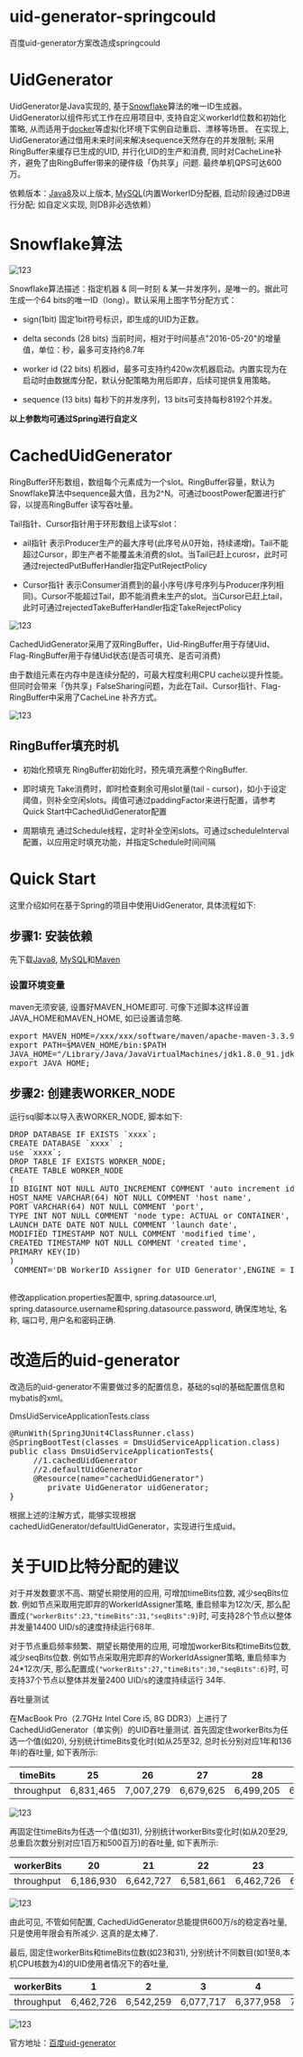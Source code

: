 # uid-generator-springcould
百度uid-generator方案改造成springcould
                                                                                                                                                              
# UidGenerator
UidGenerator是Java实现的, 基于[Snowflake](https://github.com/twitter/snowflake)算法的唯一ID生成器。UidGenerator以组件形式工作在应用项目中, 
支持自定义workerId位数和初始化策略, 从而适用于[docker](https://www.docker.com/)等虚拟化环境下实例自动重启、漂移等场景。 
在实现上, UidGenerator通过借用未来时间来解决sequence天然存在的并发限制; 采用RingBuffer来缓存已生成的UID, 并行化UID的生产和消费, 
同时对CacheLine补齐，避免了由RingBuffer带来的硬件级「伪共享」问题. 最终单机QPS可达600万。

依赖版本：[Java8](http://www.oracle.com/technetwork/java/javase/downloads/jdk8-downloads-2133151.html)及以上版本, [MySQL](https://dev.mysql.com/downloads/mysql/)(内置WorkerID分配器, 启动阶段通过DB进行分配; 如自定义实现, 则DB非必选依赖）

# Snowflake算法
![123](https://raw.githubusercontent.com/baidu/uid-generator/master/doc/snowflake.png) 

Snowflake算法描述：指定机器 & 同一时刻 & 某一并发序列，是唯一的。据此可生成一个64 bits的唯一ID（long）。默认采用上图字节分配方式：

*  sign(1bit)
固定1bit符号标识，即生成的UID为正数。

*  delta seconds (28 bits)
当前时间，相对于时间基点"2016-05-20"的增量值，单位：秒，最多可支持约8.7年

*  worker id (22 bits)
机器id，最多可支持约420w次机器启动。内置实现为在启动时由数据库分配，默认分配策略为用后即弃，后续可提供复用策略。

*  sequence (13 bits)
每秒下的并发序列，13 bits可支持每秒8192个并发。

<strong>以上参数均可通过Spring进行自定义</strong>

# CachedUidGenerator
RingBuffer环形数组，数组每个元素成为一个slot。RingBuffer容量，默认为Snowflake算法中sequence最大值，且为2^N。可通过boostPower配置进行扩容，以提高RingBuffer 读写吞吐量。

Tail指针、Cursor指针用于环形数组上读写slot：

*  ail指针
表示Producer生产的最大序号(此序号从0开始，持续递增)。Tail不能超过Cursor，即生产者不能覆盖未消费的slot。当Tail已赶上curosr，此时可通过rejectedPutBufferHandler指定PutRejectPolicy

*  Cursor指针
表示Consumer消费到的最小序号(序号序列与Producer序列相同)。Cursor不能超过Tail，即不能消费未生产的slot。当Cursor已赶上tail，此时可通过rejectedTakeBufferHandler指定TakeRejectPolicy

![123](https://raw.githubusercontent.com/baidu/uid-generator/master/doc/ringbuffer.png) 

CachedUidGenerator采用了双RingBuffer，Uid-RingBuffer用于存储Uid、Flag-RingBuffer用于存储Uid状态(是否可填充、是否可消费)

由于数组元素在内存中是连续分配的，可最大程度利用CPU cache以提升性能。但同时会带来「伪共享」FalseSharing问题，为此在Tail、Cursor指针、Flag-RingBuffer中采用了CacheLine 补齐方式。

![123](https://raw.githubusercontent.com/baidu/uid-generator/master/doc/cacheline_padding.png) 

## RingBuffer填充时机

*  初始化预填充
RingBuffer初始化时，预先填充满整个RingBuffer.

*  即时填充
Take消费时，即时检查剩余可用slot量(tail - cursor)，如小于设定阈值，则补全空闲slots。阈值可通过paddingFactor来进行配置，请参考Quick Start中CachedUidGenerator配置

*  周期填充
通过Schedule线程，定时补全空闲slots。可通过scheduleInterval配置，以应用定时填充功能，并指定Schedule时间间隔

# Quick Start
这里介绍如何在基于Spring的项目中使用UidGenerator, 具体流程如下:

## 步骤1: 安装依赖

先下载[Java8](http://www.oracle.com/technetwork/java/javase/downloads/jdk8-downloads-2133151.html), [MySQL](https://dev.mysql.com/downloads/mysql/)和[Maven](https://maven.apache.org/download.cgi)

### 设置环境变量

maven无须安装, 设置好MAVEN_HOME即可. 可像下述脚本这样设置JAVA_HOME和MAVEN_HOME, 如已设置请忽略.

<pre>
export MAVEN_HOME=/xxx/xxx/software/maven/apache-maven-3.3.9
export PATH=$MAVEN_HOME/bin:$PATH
JAVA_HOME="/Library/Java/JavaVirtualMachines/jdk1.8.0_91.jdk/Contents/Home";
export JAVA_HOME;
</pre>

## 步骤2: 创建表WORKER_NODE

运行sql脚本以导入表WORKER_NODE, 脚本如下:

<pre>
DROP DATABASE IF EXISTS `xxxx`;
CREATE DATABASE `xxxx` ;
use `xxxx`;
DROP TABLE IF EXISTS WORKER_NODE;
CREATE TABLE WORKER_NODE
(
ID BIGINT NOT NULL AUTO_INCREMENT COMMENT 'auto increment id',
HOST_NAME VARCHAR(64) NOT NULL COMMENT 'host name',
PORT VARCHAR(64) NOT NULL COMMENT 'port',
TYPE INT NOT NULL COMMENT 'node type: ACTUAL or CONTAINER',
LAUNCH_DATE DATE NOT NULL COMMENT 'launch date',
MODIFIED TIMESTAMP NOT NULL COMMENT 'modified time',
CREATED TIMESTAMP NOT NULL COMMENT 'created time',
PRIMARY KEY(ID)
)
 COMMENT='DB WorkerID Assigner for UID Generator',ENGINE = INNODB;
 </pre>
 
 修改application.properties配置中, spring.datasource.url, spring.datasource.username和spring.datasource.password, 确保库地址, 名称, 端口号, 用户名和密码正确.
 
 # 改造后的uid-generator 
 改造后的uid-generator不需要做过多的配置信息，基础的sql的基础配置信息和mybatis的xml。

DmsUidServiceApplicationTests.class
<pre>
@RunWith(SpringJUnit4ClassRunner.class)
@SpringBootTest(classes = DmsUidServiceApplication.class)
public class DmsUidServiceApplicationTests{
     //1.cachedUidGenerator
     //2.defaultUidGenerator
     @Resource(name="cachedUidGenerator")
	    private UidGenerator uidGenerator;
}
</pre>

根据上述的注解方式，能够实现根据cachedUidGenerator/defaultUidGenerator，实现进行生成uid。
 
 # 关于UID比特分配的建议

对于并发数要求不高、期望长期使用的应用, 可增加timeBits位数, 减少seqBits位数. 例如节点采取用完即弃的WorkerIdAssigner策略, 重启频率为12次/天, 那么配置成<code>{"workerBits":23,"timeBits":31,"seqBits":9}</code>时, 可支持28个节点以整体并发量14400 UID/s的速度持续运行68年.

对于节点重启频率频繁、期望长期使用的应用, 可增加workerBits和timeBits位数, 减少seqBits位数. 例如节点采取用完即弃的WorkerIdAssigner策略, 重启频率为24*12次/天, 那么配置成<code>{"workerBits":27,"timeBits":30,"seqBits":6}</code>时, 可支持37个节点以整体并发量2400 UID/s的速度持续运行 34年.

吞吐量测试

在MacBook Pro（2.7GHz Intel Core i5, 8G DDR3）上进行了CachedUidGenerator（单实例）的UID吞吐量测试. 
首先固定住workerBits为任选一个值(如20), 分别统计timeBits变化时(如从25至32, 总时长分别对应1年和136年)的吞吐量, 如下表所示:

|   timeBits |    25     |     26    |     27    |     28    |     29    |     30    |     31    |     32    |
| ---------- |:---------:|:---------:|:---------:|:---------:|:---------:|:---------:|:---------:|:---------:|
| throughput | 6,831,465 | 7,007,279 | 6,679,625 | 6,499,205 | 6,534,971 | 7,617,440 | 6,186,930 | 6,364,997 |

![123](https://raw.githubusercontent.com/baidu/uid-generator/master/doc/throughput1.png)

再固定住timeBits为任选一个值(如31), 分别统计workerBits变化时(如从20至29, 总重启次数分别对应1百万和500百万)的吞吐量, 如下表所示:

|   workerBits  |    20    |      21      |       22      |       23      |       24      | 25 | 26 | 27 |
| ------------ |:----------:|:----------:|:----------:|:----------:|:----------:|:----------:|:----------:|:----------:|
|  throughput  |6,186,930|6,642,727| 6,581,661 |  6,462,726 | 6,774,609 |6,414,906 |6,806,266 |	6,223,617 |

![123](https://raw.githubusercontent.com/baidu/uid-generator/master/doc/throughput2.png)

由此可见, 不管如何配置, CachedUidGenerator总能提供600万/s的稳定吞吐量, 只是使用年限会有所减少. 这真的是太棒了.

最后, 固定住workerBits和timeBits位数(如23和31), 分别统计不同数目(如1至8,本机CPU核数为4)的UID使用者情况下的吞吐量,

|   workerBits   |      1      |      2      |       3      |       4      |       5      | 6 | 7 | 8 |
| ------------ |:----------:|:----------:|:----------:|:----------:|:---------:|:----------:|:-----------:|:--------:|
|  throughput  | 6,462,726 | 6,542,259 | 6,077,717 | 6,377,958 | 7,002,410 |6,599,113 |	7,360,934 |6,490,969 |

![123](https://raw.githubusercontent.com/baidu/uid-generator/master/doc/throughput3.png)

官方地址：[百度uid-generator](https://github.com/baidu/uid-generator)
